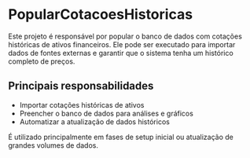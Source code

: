 # PopularCotacoesHistoricas

Este projeto é responsável por popular o banco de dados com cotações históricas de ativos financeiros. Ele pode ser executado para importar dados de fontes externas e garantir que o sistema tenha um histórico completo de preços.

## Principais responsabilidades
- Importar cotações históricas de ativos
- Preencher o banco de dados para análises e gráficos
- Automatizar a atualização de dados históricos

É utilizado principalmente em fases de setup inicial ou atualização de grandes volumes de dados. 